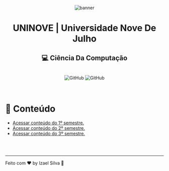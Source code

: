 <div align="center">

![banner](https://www.uninove.br/logo-uninove.svg)

</div>

<h1 align="center">UNINOVE | Universidade Nove De Julho</h1>

 <h2 align="center">
    💻 Ciência Da Computação
 </h2>

<br>

 <div align="center">
    <img alt="GitHub" src="https://img.shields.io/github/license/Ias4g/take-home-coding-challenge?color=%2323BFD0&logoColor=%230F0F0F"/>
    <img alt="GitHub" src="https://img.shields.io/badge/PRs-welcome-23BFD0" />
</div>

<br>
<br>

# 🚀 Conteúdo
* [Acessar conteúdo do 1º semestre.](./2022/1/)
* [Acessar conteúdo do 2º semestre.](./2022/2/)
* [Acessar conteúdo do 3º semestre.](./2023/1/)

<br>
<br>
<hr>

Feito com ♥ by Izael Silva 👋